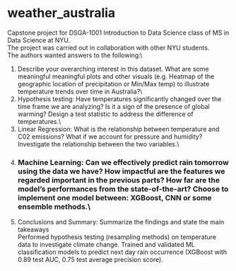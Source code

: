 # weather_australia
Capstone project for DSGA-1001 Introduction to Data Science class of MS in Data Science at NYU.\
The project was carried out in collaboration with other NYU students.\
The authors wanted answers to the following:\
1)	Describe your overarching interest in this dataset. What are some meaningful meaningful plots and other visuals (e.g. Heatmap of the geographic location of precipitation or Min/Max temp) to illustrate temperature trends over time in Australia?\
2)	Hypothesis testing: Have temperatures significantly changed over the time frame we are analyzing? Is it a sign of the presence of global warming? Design a test statistic to address the difference of temperatures.\
3)	Linear Regression: What is the relationship between temperature and C02 emissions? What if we account for pressure and humidity? Investigate the relationship between the two variables.\
4)	### Machine Learning: Can we effectively predict rain tomorrow using the data we have? How impactful are the features we regarded important in the previous parts? How far are the model’s performances from the state-of-the-art? Choose to implement one model between: XGBoost, CNN or some ensemble methods.\
6)	Conclusions and Summary: Summarize the findings and state the main takeaways\
Performed hypothesis testing (resampling methods) on temperature data to investigate climate change. Trained and validated ML classification models to predict next day rain occurrence (XGBoost with 0.89 test AUC, 0.75 test average precision score).
